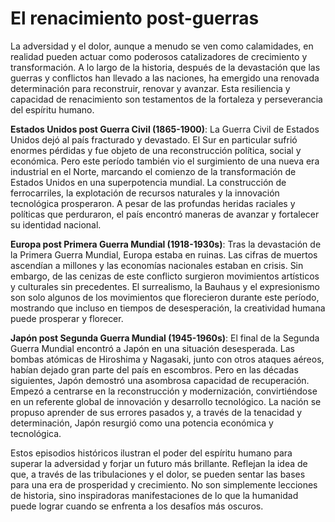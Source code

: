 # El renacimiento post-guerras

La adversidad y el dolor, aunque a menudo se ven como calamidades, en realidad pueden actuar como poderosos catalizadores de crecimiento y transformación. A lo largo de la historia, después de la devastación que las guerras y conflictos han llevado a las naciones, ha emergido una renovada determinación para reconstruir, renovar y avanzar. Esta resiliencia y capacidad de renacimiento son testamentos de la fortaleza y perseverancia del espíritu humano.

**Estados Unidos post Guerra Civil (1865-1900)**: La Guerra Civil de Estados Unidos dejó al país fracturado y devastado. El Sur en particular sufrió enormes pérdidas y fue objeto de una reconstrucción política, social y económica. Pero este período también vio el surgimiento de una nueva era industrial en el Norte, marcando el comienzo de la transformación de Estados Unidos en una superpotencia mundial. La construcción de ferrocarriles, la explotación de recursos naturales y la innovación tecnológica prosperaron. A pesar de las profundas heridas raciales y políticas que perduraron, el país encontró maneras de avanzar y fortalecer su identidad nacional.

**Europa post Primera Guerra Mundial (1918-1930s)**: Tras la devastación de la Primera Guerra Mundial, Europa estaba en ruinas. Las cifras de muertos ascendían a millones y las economías nacionales estaban en crisis. Sin embargo, de las cenizas de este conflicto surgieron movimientos artísticos y culturales sin precedentes. El surrealismo, la Bauhaus y el expresionismo son solo algunos de los movimientos que florecieron durante este período, mostrando que incluso en tiempos de desesperación, la creatividad humana puede prosperar y florecer.

**Japón post Segunda Guerra Mundial (1945-1960s)**: El final de la Segunda Guerra Mundial encontró a Japón en una situación desesperada. Las bombas atómicas de Hiroshima y Nagasaki, junto con otros ataques aéreos, habían dejado gran parte del país en escombros. Pero en las décadas siguientes, Japón demostró una asombrosa capacidad de recuperación. Empezó a centrarse en la reconstrucción y modernización, convirtiéndose en un referente global de innovación y desarrollo tecnológico. La nación se propuso aprender de sus errores pasados y, a través de la tenacidad y determinación, Japón resurgió como una potencia económica y tecnológica.

Estos episodios históricos ilustran el poder del espíritu humano para superar la adversidad y forjar un futuro más brillante. Reflejan la idea de que, a través de las tribulaciones y el dolor, se pueden sentar las bases para una era de prosperidad y crecimiento. No son simplemente lecciones de historia, sino inspiradoras manifestaciones de lo que la humanidad puede lograr cuando se enfrenta a los desafíos más oscuros.

